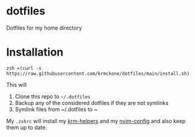 # dotfiles
Dotfiles for my home directory

# Installation
```shell
zsh <(curl -s https://raw.githubusercontent.com/krmckone/dotfiles/main/install.sh)
```

This will
1. Clone this repo to `~/.dotfiles`
2. Backup any of the considered dotfiles if they are not symlinks
3. Symlink files from ~/.dotfiles to ~


My `.zshrc` will install my [krm-helpers](https://github.com/krmckone/krm-helpers) and my [nvim-config](https://github.com/krmckone/nvim-config)
and also keep them up to date.

